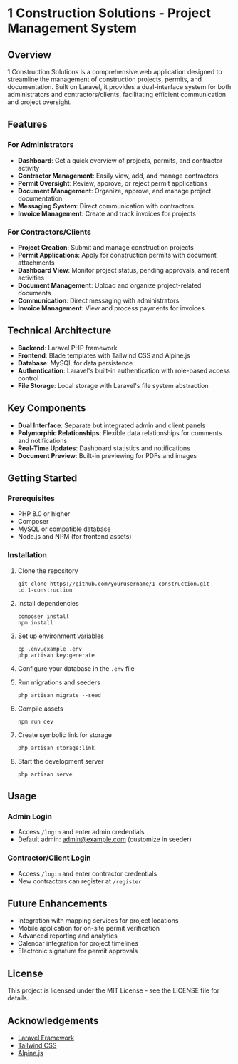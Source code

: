 # 1 Construction Solutions - Project Management System

## Overview

1 Construction Solutions is a comprehensive web application designed to streamline the management of construction projects, permits, and documentation. Built on Laravel, it provides a dual-interface system for both administrators and contractors/clients, facilitating efficient communication and project oversight.

## Features

### For Administrators
- **Dashboard**: Get a quick overview of projects, permits, and contractor activity
- **Contractor Management**: Easily view, add, and manage contractors
- **Permit Oversight**: Review, approve, or reject permit applications
- **Document Management**: Organize, approve, and manage project documentation
- **Messaging System**: Direct communication with contractors
- **Invoice Management**: Create and track invoices for projects

### For Contractors/Clients
- **Project Creation**: Submit and manage construction projects
- **Permit Applications**: Apply for construction permits with document attachments
- **Dashboard View**: Monitor project status, pending approvals, and recent activities
- **Document Management**: Upload and organize project-related documents
- **Communication**: Direct messaging with administrators
- **Invoice Management**: View and process payments for invoices

## Technical Architecture

- **Backend**: Laravel PHP framework
- **Frontend**: Blade templates with Tailwind CSS and Alpine.js
- **Database**: MySQL for data persistence
- **Authentication**: Laravel's built-in authentication with role-based access control
- **File Storage**: Local storage with Laravel's file system abstraction

## Key Components

- **Dual Interface**: Separate but integrated admin and client panels
- **Polymorphic Relationships**: Flexible data relationships for comments and notifications
- **Real-Time Updates**: Dashboard statistics and notifications
- **Document Preview**: Built-in previewing for PDFs and images

## Getting Started

### Prerequisites
- PHP 8.0 or higher
- Composer
- MySQL or compatible database
- Node.js and NPM (for frontend assets)

### Installation

1. Clone the repository
   ```
   git clone https://github.com/yourusername/1-construction.git
   cd 1-construction
   ```

2. Install dependencies
   ```
   composer install
   npm install
   ```

3. Set up environment variables
   ```
   cp .env.example .env
   php artisan key:generate
   ```

4. Configure your database in the `.env` file

5. Run migrations and seeders
   ```
   php artisan migrate --seed
   ```

6. Compile assets
   ```
   npm run dev
   ```

7. Create symbolic link for storage
   ```
   php artisan storage:link
   ```

8. Start the development server
   ```
   php artisan serve
   ```

## Usage

### Admin Login
- Access `/login` and enter admin credentials
- Default admin: admin@example.com (customize in seeder)

### Contractor/Client Login
- Access `/login` and enter contractor credentials
- New contractors can register at `/register`

## Future Enhancements

- Integration with mapping services for project locations
- Mobile application for on-site permit verification
- Advanced reporting and analytics
- Calendar integration for project timelines
- Electronic signature for permit approvals

## License

This project is licensed under the MIT License - see the LICENSE file for details.

## Acknowledgements

- [Laravel Framework](https://laravel.com)
- [Tailwind CSS](https://tailwindcss.com)
- [Alpine.js](https://alpinejs.dev)
